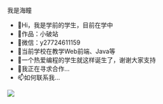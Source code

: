 我是海瞳
- 👋Hi，我是学前的学生，目前在学中
- 🏡作品：小破站
- 💬微信：y27724611159
- 👀当前学校在教学Web前端、Java等
- 🌱一个热爱编程的学生就这样诞生了，谢谢大家支持
- 💞️我正在寻求合作...
- 📫如何联系我...

![](https://user-images.githubusercontent.com/99116438/190890847-0da67399-fd85-4eaa-83a7-276ca609e11a.png)
